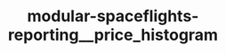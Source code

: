 ---
schema: default
title: modular-spaceflights-reporting__price_histogram
organization: ResponsibleAIML
notes: type = kedro_datasets.plotly.json_dataset
resources:
  - name: modular-spaceflights-reporting__price_histogram
    url: 'https://www.github.com/ResponsibleAIML/django-kedro/tree/main/kedro-projects/demo-project-kedro/data/08_reporting/price_histogram.json'
    format: json
category:
  - 08-reporting
maintainer: 
maintainer_email: 
project:
  - modular-spaceflights
preview: |
  
---